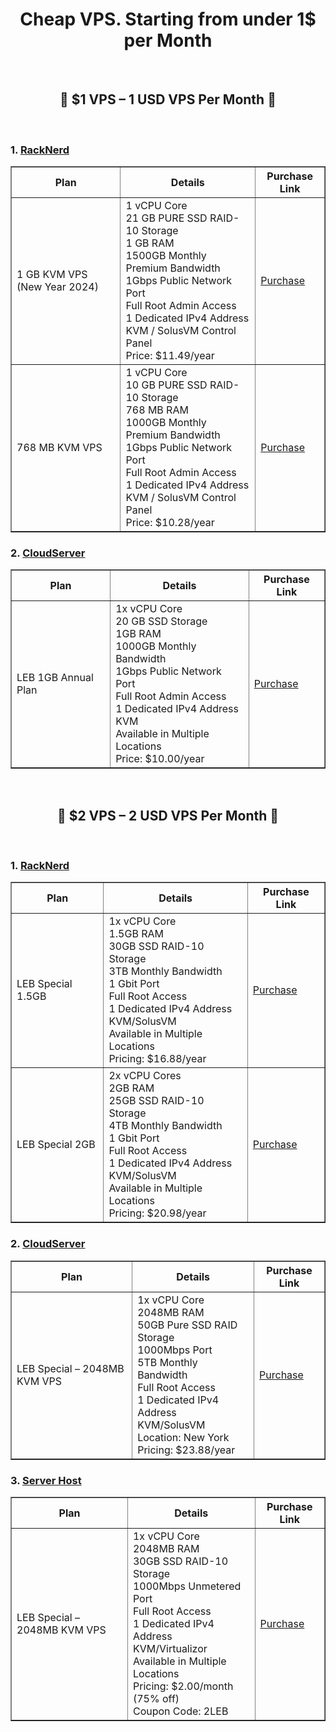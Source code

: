<h1 align="center">
  Cheap VPS. Starting from under 1$ per Month
</h1>
<br>

<h2 align="center">🚀 $1 VPS – 1 USD VPS Per Month 🚀</h2>
<br>

<h3>1. <a href="https://www.racknerd.com/" target="_blank">RackNerd</a></h3>
<table border="1">
  <thead>
    <tr>
      <th>Plan</th>
      <th>Details</th>
      <th>Purchase Link</th>
    </tr>
  </thead>
  <tbody>
    <tr>
      <td>1 GB KVM VPS (New Year 2024)</td>
      <td>
        1 vCPU Core <br>
        21 GB PURE SSD RAID-10 Storage <br>
        1 GB RAM <br>
        1500GB Monthly Premium Bandwidth <br>
        1Gbps Public Network Port <br>
        Full Root Admin Access <br>
        1 Dedicated IPv4 Address <br>
        KVM / SolusVM Control Panel <br>
        Price: $11.49/year
      </td>
      <td>
        <a href="https://my.racknerd.com/cart.php?a=confproduct&i=0" target="_blank">Purchase</a>
      </td>
    </tr>
    <tr>
      <td>768 MB KVM VPS</td>
      <td>
        1 vCPU Core <br>
        10 GB PURE SSD RAID-10 Storage <br>
        768 MB RAM <br>
        1000GB Monthly Premium Bandwidth <br>
        1Gbps Public Network Port <br>
        Full Root Admin Access <br>
        1 Dedicated IPv4 Address <br>
        KVM / SolusVM Control Panel <br>
        Price: $10.28/year
      </td>
      <td>
        <a href="https://my.racknerd.com/cart.php?a=confproduct&i=1" target="_blank">Purchase</a>
      </td>
    </tr>
  </tbody>
</table>

<h3>2. <a href="https://www.cloudserver.net/" target="_blank">CloudServer</a></h3>
<table border="1">
  <thead>
    <tr>
      <th>Plan</th>
      <th>Details</th>
      <th>Purchase Link</th>
    </tr>
  </thead>
  <tbody>
    <tr>
      <td>LEB 1GB Annual Plan</td>
      <td>
        1x vCPU Core <br>
        20 GB SSD Storage <br>
        1GB RAM <br>
        1000GB Monthly Bandwidth <br>
        1Gbps Public Network Port <br>
        Full Root Admin Access <br>
        1 Dedicated IPv4 Address <br>
        KVM <br>
        Available in Multiple Locations<br>
        Price: $10.00/year
      </td>
      <td>
        <a href="https://cloudserver.net/billing/cart.php?a=confproduct&i=0" target="_blank">Purchase</a>
      </td>
    </tr>
  </tbody>
</table>

<br>

<h2 align="center">🚀 $2 VPS – 2 USD VPS Per Month 🚀</h2>
<br>

<h3>1. <a href="https://www.racknerd.com/" target="_blank">RackNerd</a></h3>
<table border="1">
  <thead>
    <tr>
      <th>Plan</th>
      <th>Details</th>
      <th>Purchase Link</th>
    </tr>
  </thead>
  <tbody>
    <tr>
      <td>LEB Special 1.5GB</td>
      <td>
        1x vCPU Core <br>
        1.5GB RAM <br>
        30GB SSD RAID-10 Storage <br>
        3TB Monthly Bandwidth <br>
        1 Gbit Port <br>
        Full Root Access <br>
        1 Dedicated IPv4 Address <br>
        KVM/SolusVM <br>
        Available in Multiple Locations <br>
        Pricing: $16.88/year
      </td>
      <td>
        <a href="https://my.racknerd.com/cart.php?a=confproduct&i=2" target="_blank">Purchase</a>
      </td>
    </tr>
    <tr>
      <td>LEB Special 2GB</td>
      <td>
        2x vCPU Cores <br>
        2GB RAM <br>
        25GB SSD RAID-10 Storage <br>
        4TB Monthly Bandwidth <br>
        1 Gbit Port <br>
        Full Root Access <br>
        1 Dedicated IPv4 Address <br>
        KVM/SolusVM <br>
        Available in Multiple Locations <br>
        Pricing: $20.98/year
      </td>
      <td>
        <a href="https://my.racknerd.com/cart.php?a=confproduct&i=3" target="_blank">Purchase</a>
      </td>
    </tr>
  </tbody>
</table>

<h3>2. <a href="https://www.cloudserver.net/" target="_blank">CloudServer</a></h3>
<table border="1">
  <thead>
    <tr>
      <th>Plan</th>
      <th>Details</th>
      <th>Purchase Link</th>
    </tr>
  </thead>
  <tbody>
    <tr>
      <td>LEB Special – 2048MB KVM VPS</td>
      <td>
        1x vCPU Core <br>
        2048MB RAM <br>
        50GB Pure SSD RAID Storage <br>
        1000Mbps Port <br>
        5TB Monthly Bandwidth <br>
        Full Root Access <br>
        1 Dedicated IPv4 Address <br>
        KVM/SolusVM <br>
        Location: New York <br>
        Pricing: $23.88/year
      </td>
      <td>
        <a href="https://cloudserver.net/billing/cart.php?a=confproduct&i=1" target="_blank">Purchase</a>
      </td>
    </tr>
  </tbody>
</table>

<h3>3. <a href="https://serverhost.com/" target="_blank">Server Host</a></h3>
<table border="1">
  <thead>
    <tr>
      <th>Plan</th>
      <th>Details</th>
      <th>Purchase Link</th>
    </tr>
  </thead>
  <tbody>
    <tr>
      <td>LEB Special – 2048MB KVM VPS</td>
      <td>
        1x vCPU Core <br>
        2048MB RAM <br>
        30GB SSD RAID-10 Storage <br>
        1000Mbps Unmetered Port <br>
        Full Root Access <br>
        1 Dedicated IPv4 Address <br>
        KVM/Virtualizor <br>
        Available in Multiple Locations <br>
        Pricing: $2.00/month (75% off) <br>
        Coupon Code: 2LEB
      </td>
      <td>
        <a href="https://vpshostingservice.co/cart.php?a=confproduct&i=0" target="_blank">Purchase</a>
      </td>
    </tr>
  </tbody>
</table>

